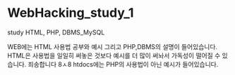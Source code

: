 # WebHacking_study_1
study HTML, PHP, DBMS_MySQL

WEB에는 HTML 사용법 공부와 예시 그리고 PHP,DBMS의 설명이 들어있습니다.
HTML은 사용법을 일일히 써놓은 것보다 예시를 더 많이 써놔서 가독성이 떨어질 수 있습니다. 죄송합니다 8ㅅ8
htdocs에는 PHP의 사용법이 아닌 예시가 들어있습니다.
